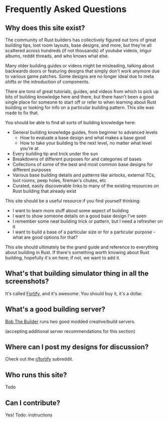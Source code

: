 # Frequently Asked Questions

## Why does this site exist?

The community of Rust builders has collectively figured out tons of great building tips, loot room layouts, base designs, and more, but they're all scattered across hundreds (if not thousands) of youtube videos, imgur albums, reddit threads, and who knows what else.

Many older building guides or videos might be misleading, talking about backwards doors or featuring designs that simply don't work anymore due to various game patches. Some designs are no longer ideal due to meta shifts or the introduction of components.

There are tons of great tutorials, guides, and videos from which to pick up bits of building knowledge here and there, but there hasn't been a good single place for someone to start off or refer to when learning about Rust building or looking for info on a particular building pattern. This site was made to fix that.

You should be able to find all sorts of building knowledge here:

- General building knowledge guides, from beginner to advanced levels
    - How to evaluate a base design and what makes a base good
    - How to take your building to the next level, no matter what level you're at
- Every building tip and trick under the sun
- Breakdowns of different purposes for and categories of bases
- Collections of some of the best and most common base designs for different purposes
- Various base building details and patterns like airlocks, external TCs, loot rooms, peep holes, fireman's chutes, etc
- Curated, easily discoverable links to many of the existing resources on Rust building that already exist

This site should be a useful resource if you find yourself thinking:

- I want to learn more stuff about some aspect of building
- I want to show someone details on a good base design I've seen
- I remember some neat building trick or pattern, but I need a refresher on it
- I want to build a base of a particular size or for a particular purpose - what are good options for that?

This site should ultimately be the grand guide and reference to everything about building in Rust. If there's something worth knowing about Rust building, hopefully it's on here; if not, we want to add it.

## What's that building simulator thing in all the screenshots?

It's called [Fortify](http://store.steampowered.com/app/505040/), and it's awesome. You should buy it, it's a dollar.

## What's a good building server?

[Bob The Builder](http://bobrust.com/) runs two good modded creative/build servers.

(accepting additional server recommendations for this section)

## Where can I post my designs for discussion?

Check out the [r/fortify](https://www.reddit.com/r/fortify/) subreddit.

## Who runs this site?

Todo

## Can I contribute?

Yes! Todo: instructions
